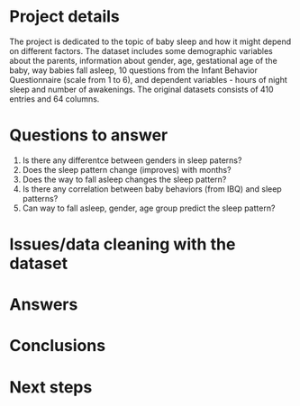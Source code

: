 # Project details
The project is dedicated to the topic of baby sleep and how it might depend on different factors. The dataset includes some demographic variables about the parents, information about gender, age, gestational age of the baby, way babies fall asleep, 10 questions from the Infant Behavior Questionnaire (scale from 1 to 6), and dependent variables - hours of night sleep and number of awakenings.
The original datasets consists of 410 entries and 64 columns. 

# Questions to answer
1. Is there any differentce between genders in sleep paterns?
2. Does the sleep pattern change (improves) with months?
3. Does the way to fall asleep changes the sleep pattern?
4. Is there any correlation between baby behaviors (from IBQ) and sleep patterns?
5. Can way to fall asleep, gender, age group predict the sleep pattern? 

# Issues/data cleaning with the dataset


# Answers



# Conclusions


# Next steps